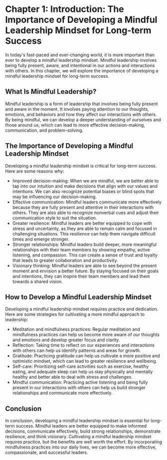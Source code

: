 Chapter 1: Introduction: The Importance of Developing a Mindful Leadership Mindset for Long-term Success
========================================================================================================

In today's fast-paced and ever-changing world, it is more important than ever to develop a mindful leadership mindset. Mindful leadership involves being fully present, aware, and intentional in our actions and interactions with others. In this chapter, we will explore the importance of developing a mindful leadership mindset for long-term success.

What Is Mindful Leadership?
---------------------------

Mindful leadership is a form of leadership that involves being fully present and aware in the moment. It involves paying attention to our thoughts, emotions, and behaviors and how they affect our interactions with others. By being mindful, we can develop a deeper understanding of ourselves and those around us, which can lead to more effective decision-making, communication, and problem-solving.

The Importance of Developing a Mindful Leadership Mindset
---------------------------------------------------------

Developing a mindful leadership mindset is critical for long-term success. Here are some reasons why:

* Improved decision-making: When we are mindful, we are better able to tap into our intuition and make decisions that align with our values and intentions. We can also recognize potential biases or blind spots that may be influencing our decision-making.
* Effective communication: Mindful leaders communicate more effectively because they are fully present and attentive in their interactions with others. They are also able to recognize nonverbal cues and adjust their communication style to suit the situation.
* Greater resilience: Mindful leaders are better equipped to cope with stress and uncertainty, as they are able to remain calm and focused in challenging situations. This resilience can help them navigate difficult times and emerge stronger.
* Stronger relationships: Mindful leaders build deeper, more meaningful relationships with their team members by showing empathy, active listening, and compassion. This can create a sense of trust and loyalty that leads to greater collaboration and productivity.
* Visionary thinking: Mindful leaders are able to see beyond the present moment and envision a better future. By staying focused on their goals and intentions, they can inspire their team members and lead them towards a shared vision.

How to Develop a Mindful Leadership Mindset
-------------------------------------------

Developing a mindful leadership mindset requires practice and dedication. Here are some strategies for cultivating a more mindful approach to leadership:

* Meditation and mindfulness practices: Regular meditation and mindfulness practices can help us become more aware of our thoughts and emotions and develop greater focus and clarity.
* Reflection: Taking time to reflect on our experiences and interactions with others can help us identify patterns and areas for growth.
* Gratitude: Practicing gratitude can help us cultivate a more positive and optimistic mindset, which can lead to greater resilience and wellbeing.
* Self-care: Prioritizing self-care activities such as exercise, healthy eating, and adequate sleep can help us stay physically and mentally healthy and better able to deal with stress and challenges.
* Mindful communication: Practicing active listening and being fully present in our interactions with others can help us build stronger relationships and communicate more effectively.

Conclusion
----------

In conclusion, developing a mindful leadership mindset is essential for long-term success. Mindful leaders are better equipped to make informed decisions, communicate effectively, build strong relationships, demonstrate resilience, and think visionary. Cultivating a mindful leadership mindset requires practice, but the benefits are well worth the effort. By incorporating mindfulness practices into our daily lives, we can become more effective, compassionate, and successful leaders.
